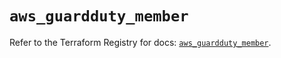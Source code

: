 # `aws_guardduty_member`

Refer to the Terraform Registry for docs: [`aws_guardduty_member`](https://registry.terraform.io/providers/hashicorp/aws/6.3.0/docs/resources/guardduty_member).
